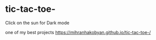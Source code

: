 # tic-tac-toe-
Click on the sun for Dark mode

one of my best projects
https://mihranhakobyan.github.io/tic-tac-toe-/



